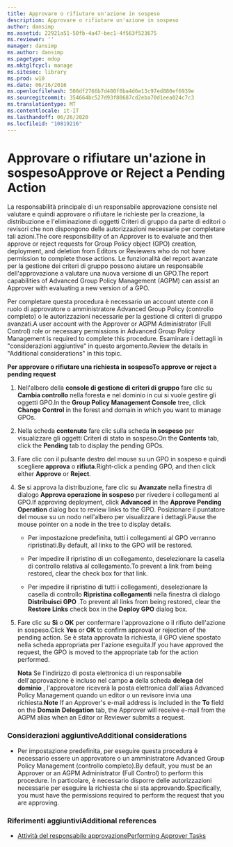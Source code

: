 ```yaml
---
title: Approvare o rifiutare un'azione in sospeso
description: Approvare o rifiutare un'azione in sospeso
author: dansimp
ms.assetid: 22921a51-50fb-4a47-bec1-4f563f523675
ms.reviewer: ''
manager: dansimp
ms.author: dansimp
ms.pagetype: mdop
ms.mktglfcycl: manage
ms.sitesec: library
ms.prod: w10
ms.date: 06/16/2016
ms.openlocfilehash: 508df2766b7d480f8ba4d6e13c97ed880ef6939e
ms.sourcegitcommit: 354664bc527d93f80687cd2eba70d1eea024c7c3
ms.translationtype: MT
ms.contentlocale: it-IT
ms.lasthandoff: 06/26/2020
ms.locfileid: "10819216"
---
```

# <span data-ttu-id="c1870-103">Approvare o rifiutare un'azione in sospeso</span><span class="sxs-lookup"><span data-stu-id="c1870-103">Approve or Reject a Pending Action</span></span>


<span data-ttu-id="c1870-104">La responsabilità principale di un responsabile approvazione consiste nel valutare e quindi approvare o rifiutare le richieste per la creazione, la distribuzione e l'eliminazione di oggetti Criteri di gruppo da parte di editori o revisori che non dispongono delle autorizzazioni necessarie per completare tali azioni.</span><span class="sxs-lookup"><span data-stu-id="c1870-104">The core responsibility of an Approver is to evaluate and then approve or reject requests for Group Policy object (GPO) creation, deployment, and deletion from Editors or Reviewers who do not have permission to complete those actions.</span></span> <span data-ttu-id="c1870-105">Le funzionalità del report avanzate per la gestione dei criteri di gruppo possono aiutare un responsabile dell'approvazione a valutare una nuova versione di un GPO.</span><span class="sxs-lookup"><span data-stu-id="c1870-105">The report capabilities of Advanced Group Policy Management (AGPM) can assist an Approver with evaluating a new version of a GPO.</span></span>

<span data-ttu-id="c1870-106">Per completare questa procedura è necessario un account utente con il ruolo di approvatore o amministratore Advanced Group Policy (controllo completo) o le autorizzazioni necessarie per la gestione di criteri di gruppo avanzati.</span><span class="sxs-lookup"><span data-stu-id="c1870-106">A user account with the Approver or AGPM Administrator (Full Control) role or necessary permissions in Advanced Group Policy Management is required to complete this procedure.</span></span> <span data-ttu-id="c1870-107">Esaminare i dettagli in "considerazioni aggiuntive" in questo argomento.</span><span class="sxs-lookup"><span data-stu-id="c1870-107">Review the details in "Additional considerations" in this topic.</span></span>

**<span data-ttu-id="c1870-108">Per approvare o rifiutare una richiesta in sospeso</span><span class="sxs-lookup"><span data-stu-id="c1870-108">To approve or reject a pending request</span></span>**

1.  <span data-ttu-id="c1870-109">Nell'albero della **console di gestione di criteri di gruppo** fare clic su **Cambia controllo** nella foresta e nel dominio in cui si vuole gestire gli oggetti GPO.</span><span class="sxs-lookup"><span data-stu-id="c1870-109">In the **Group Policy Management Console** tree, click **Change Control** in the forest and domain in which you want to manage GPOs.</span></span>

2.  <span data-ttu-id="c1870-110">Nella scheda **contenuto** fare clic sulla scheda **in sospeso** per visualizzare gli oggetti Criteri di stato in sospeso.</span><span class="sxs-lookup"><span data-stu-id="c1870-110">On the **Contents** tab, click the **Pending** tab to display the pending GPOs.</span></span>

3.  <span data-ttu-id="c1870-111">Fare clic con il pulsante destro del mouse su un GPO in sospeso e quindi scegliere **approva** o **rifiuta**.</span><span class="sxs-lookup"><span data-stu-id="c1870-111">Right-click a pending GPO, and then click either **Approve** or **Reject**.</span></span>

4.  <span data-ttu-id="c1870-112">Se si approva la distribuzione, fare clic su **Avanzate** nella finestra di dialogo **Approva operazione in sospeso** per rivedere i collegamenti al GPO.</span><span class="sxs-lookup"><span data-stu-id="c1870-112">If approving deployment, click **Advanced** in the **Approve Pending Operation** dialog box to review links to the GPO.</span></span> <span data-ttu-id="c1870-113">Posizionare il puntatore del mouse su un nodo nell'albero per visualizzare i dettagli.</span><span class="sxs-lookup"><span data-stu-id="c1870-113">Pause the mouse pointer on a node in the tree to display details.</span></span>

    -   <span data-ttu-id="c1870-114">Per impostazione predefinita, tutti i collegamenti al GPO verranno ripristinati.</span><span class="sxs-lookup"><span data-stu-id="c1870-114">By default, all links to the GPO will be restored.</span></span>

    -   <span data-ttu-id="c1870-115">Per impedire il ripristino di un collegamento, deselezionare la casella di controllo relativa al collegamento.</span><span class="sxs-lookup"><span data-stu-id="c1870-115">To prevent a link from being restored, clear the check box for that link.</span></span>

    -   <span data-ttu-id="c1870-116">Per impedire il ripristino di tutti i collegamenti, deselezionare la casella di controllo **Ripristina collegamenti** nella finestra di dialogo **Distribuisci GPO** .</span><span class="sxs-lookup"><span data-stu-id="c1870-116">To prevent all links from being restored, clear the **Restore Links** check box in the **Deploy GPO** dialog box.</span></span>

5.  <span data-ttu-id="c1870-117">Fare clic su **Sì** o **OK** per confermare l'approvazione o il rifiuto dell'azione in sospeso.</span><span class="sxs-lookup"><span data-stu-id="c1870-117">Click **Yes** or **OK** to confirm approval or rejection of the pending action.</span></span> <span data-ttu-id="c1870-118">Se è stata approvata la richiesta, il GPO viene spostato nella scheda appropriata per l'azione eseguita.</span><span class="sxs-lookup"><span data-stu-id="c1870-118">If you have approved the request, the GPO is moved to the appropriate tab for the action performed.</span></span>

    <span data-ttu-id="c1870-119">**Nota**  Se l'indirizzo di posta elettronica di un responsabile dell'approvazione è incluso nel campo **a** della scheda **delega** del **dominio** , l'approvatore riceverà la posta elettronica dall'alias Advanced Policy Management quando un editor o un revisore invia una richiesta.</span><span class="sxs-lookup"><span data-stu-id="c1870-119">**Note** If an Approver's e-mail address is included in the **To** field on the **Domain** **Delegation** tab, the Approver will receive e-mail from the AGPM alias when an Editor or Reviewer submits a request.</span></span>

     

### <span data-ttu-id="c1870-120">Considerazioni aggiuntive</span><span class="sxs-lookup"><span data-stu-id="c1870-120">Additional considerations</span></span>

-   <span data-ttu-id="c1870-121">Per impostazione predefinita, per eseguire questa procedura è necessario essere un approvatore o un amministratore Advanced Group Policy Management (controllo completo).</span><span class="sxs-lookup"><span data-stu-id="c1870-121">By default, you must be an Approver or an AGPM Administrator (Full Control) to perform this procedure.</span></span> <span data-ttu-id="c1870-122">In particolare, è necessario disporre delle autorizzazioni necessarie per eseguire la richiesta che si sta approvando.</span><span class="sxs-lookup"><span data-stu-id="c1870-122">Specifically, you must have the permissions required to perform the request that you are approving.</span></span>

### <span data-ttu-id="c1870-123">Riferimenti aggiuntivi</span><span class="sxs-lookup"><span data-stu-id="c1870-123">Additional references</span></span>

-   [<span data-ttu-id="c1870-124">Attività del responsabile approvazione</span><span class="sxs-lookup"><span data-stu-id="c1870-124">Performing Approver Tasks</span></span>](performing-approver-tasks.md)

 

 





